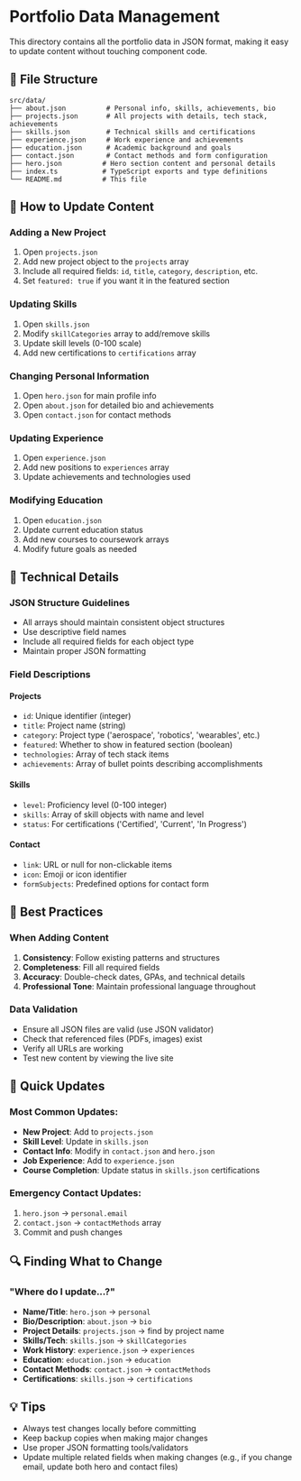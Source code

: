 # Portfolio Data Management

This directory contains all the portfolio data in JSON format, making it easy to update content without touching component code.

## 📁 File Structure

```
src/data/
├── about.json          # Personal info, skills, achievements, bio
├── projects.json       # All projects with details, tech stack, achievements
├── skills.json         # Technical skills and certifications
├── experience.json     # Work experience and achievements
├── education.json      # Academic background and goals
├── contact.json        # Contact methods and form configuration
├── hero.json          # Hero section content and personal details
├── index.ts           # TypeScript exports and type definitions
└── README.md          # This file
```

## 🎯 How to Update Content

### Adding a New Project
1. Open `projects.json`
2. Add new project object to the `projects` array
3. Include all required fields: `id`, `title`, `category`, `description`, etc.
4. Set `featured: true` if you want it in the featured section

### Updating Skills
1. Open `skills.json`
2. Modify `skillCategories` array to add/remove skills
3. Update skill levels (0-100 scale)
4. Add new certifications to `certifications` array

### Changing Personal Information
1. Open `hero.json` for main profile info
2. Open `about.json` for detailed bio and achievements
3. Open `contact.json` for contact methods

### Updating Experience
1. Open `experience.json`
2. Add new positions to `experiences` array
3. Update achievements and technologies used

### Modifying Education
1. Open `education.json`
2. Update current education status
3. Add new courses to coursework arrays
4. Modify future goals as needed

## 🔧 Technical Details

### JSON Structure Guidelines
- All arrays should maintain consistent object structures
- Use descriptive field names
- Include all required fields for each object type
- Maintain proper JSON formatting

### Field Descriptions

#### Projects
- `id`: Unique identifier (integer)
- `title`: Project name (string)
- `category`: Project type ('aerospace', 'robotics', 'wearables', etc.)
- `featured`: Whether to show in featured section (boolean)
- `technologies`: Array of tech stack items
- `achievements`: Array of bullet points describing accomplishments

#### Skills
- `level`: Proficiency level (0-100 integer)
- `skills`: Array of skill objects with name and level
- `status`: For certifications ('Certified', 'Current', 'In Progress')

#### Contact
- `link`: URL or null for non-clickable items
- `icon`: Emoji or icon identifier
- `formSubjects`: Predefined options for contact form

## 📝 Best Practices

### When Adding Content
1. **Consistency**: Follow existing patterns and structures
2. **Completeness**: Fill all required fields
3. **Accuracy**: Double-check dates, GPAs, and technical details
4. **Professional Tone**: Maintain professional language throughout

### Data Validation
- Ensure all JSON files are valid (use JSON validator)
- Check that referenced files (PDFs, images) exist
- Verify all URLs are working
- Test new content by viewing the live site

## 🚀 Quick Updates

### Most Common Updates:
- **New Project**: Add to `projects.json`
- **Skill Level**: Update in `skills.json`
- **Contact Info**: Modify in `contact.json` and `hero.json`
- **Job Experience**: Add to `experience.json`
- **Course Completion**: Update status in `skills.json` certifications

### Emergency Contact Updates:
1. `hero.json` → `personal.email`
2. `contact.json` → `contactMethods` array
3. Commit and push changes

## 🔍 Finding What to Change

### "Where do I update...?"
- **Name/Title**: `hero.json` → `personal`
- **Bio/Description**: `about.json` → `bio`
- **Project Details**: `projects.json` → find by project name
- **Skills/Tech**: `skills.json` → `skillCategories`
- **Work History**: `experience.json` → `experiences`
- **Education**: `education.json` → `education`
- **Contact Methods**: `contact.json` → `contactMethods`
- **Certifications**: `skills.json` → `certifications`

## 💡 Tips
- Always test changes locally before committing
- Keep backup copies when making major changes
- Use proper JSON formatting tools/validators
- Update multiple related fields when making changes (e.g., if you change email, update both hero and contact files)
